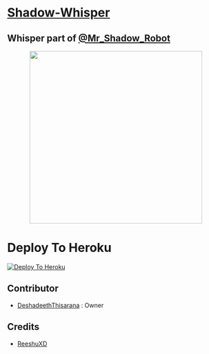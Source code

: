 # <u>Shadow-Whisper</u> 

## Whisper part of [@Mr_Shadow_Robot](https://t.me/Mr_Shadow_Robot)

<p align="center"><a href="https://t.me/Mr_Shadow_Robot"><img src="https://telegra.ph/file/cfc30564ae32f55b27aa5.jpg" width="400"></a></p>

# Deploy To Heroku

[![Deploy To Heroku](https://www.herokucdn.com/deploy/button.svg)](https://heroku.com/deploy?template=https://github.com/deshadeeth-thisarana/Shadow-Whisper)

## Contributor
- [DeshadeethThisarana](https://github.com/deshadeeth-thisarana) : Owner

## Credits
- [ReeshuXD](https://github.com/Reeshuxd)
